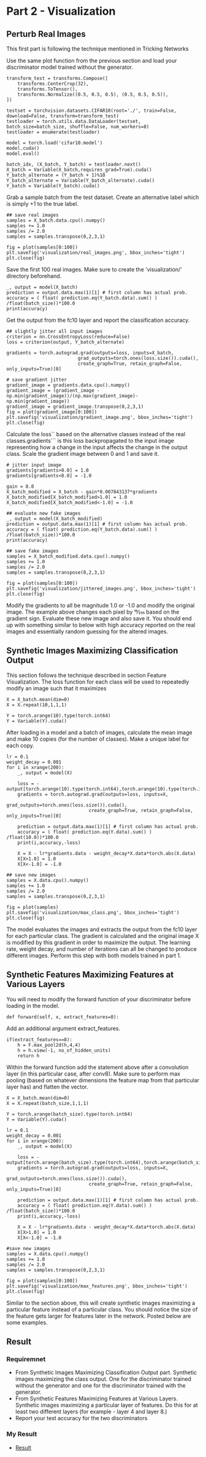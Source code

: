 # Part 2 - Visualization
## Perturb Real Images
This first part is following the technique mentioned in Tricking Networks

Use the same plot function from the previous section and load your discriminator model trained without the generator.

```
transform_test = transforms.Compose([
    transforms.CenterCrop(32),
    transforms.ToTensor(),
    transforms.Normalize((0.5, 0.5, 0.5), (0.5, 0.5, 0.5)),
])

testset = torchvision.datasets.CIFAR10(root='./', train=False, download=False, transform=transform_test)
testloader = torch.utils.data.DataLoader(testset, batch_size=batch_size, shuffle=False, num_workers=8)
testloader = enumerate(testloader)

model = torch.load('cifar10.model')
model.cuda()
model.eval()
```

```
batch_idx, (X_batch, Y_batch) = testloader.next()
X_batch = Variable(X_batch,requires_grad=True).cuda()
Y_batch_alternate = (Y_batch + 1)%10
Y_batch_alternate = Variable(Y_batch_alternate).cuda()
Y_batch = Variable(Y_batch).cuda()
```

Grab a sample batch from the test dataset. Create an alternative label which is simply +1 to the true label.

```
## save real images
samples = X_batch.data.cpu().numpy()
samples += 1.0
samples /= 2.0
samples = samples.transpose(0,2,3,1)

fig = plot(samples[0:100])
plt.savefig('visualization/real_images.png', bbox_inches='tight')
plt.close(fig)
```

Save the first 100 real images. Make sure to create the 'visualization/' directory beforehand.

```
_, output = model(X_batch)
prediction = output.data.max(1)[1] # first column has actual prob.
accuracy = ( float( prediction.eq(Y_batch.data).sum() ) /float(batch_size))*100.0
print(accuracy)
```

Get the output from the fc10 layer and report the classification accuracy.

```
## slightly jitter all input images
criterion = nn.CrossEntropyLoss(reduce=False)
loss = criterion(output, Y_batch_alternate)

gradients = torch.autograd.grad(outputs=loss, inputs=X_batch,
                          grad_outputs=torch.ones(loss.size()).cuda(),
                          create_graph=True, retain_graph=False, only_inputs=True)[0]

# save gradient jitter
gradient_image = gradients.data.cpu().numpy()
gradient_image = (gradient_image - np.min(gradient_image))/(np.max(gradient_image)-np.min(gradient_image))
gradient_image = gradient_image.transpose(0,2,3,1)
fig = plot(gradient_image[0:100])
plt.savefig('visualization/gradient_image.png', bbox_inches='tight')
plt.close(fig)
```

Calculate the loss`` based on the alternative classes instead of the real classes.gradients``` is this loss backpropagated to the input image representing how a change in the input affects the change in the output class. Scale the gradient image between 0 and 1 and save it.

```
# jitter input image
gradients[gradients>0.0] = 1.0
gradients[gradients<0.0] = -1.0

gain = 8.0
X_batch_modified = X_batch - gain*0.007843137*gradients
X_batch_modified[X_batch_modified>1.0] = 1.0
X_batch_modified[X_batch_modified<-1.0] = -1.0

## evaluate new fake images
_, output = model(X_batch_modified)
prediction = output.data.max(1)[1] # first column has actual prob.
accuracy = ( float( prediction.eq(Y_batch.data).sum() ) /float(batch_size))*100.0
print(accuracy)

## save fake images
samples = X_batch_modified.data.cpu().numpy()
samples += 1.0
samples /= 2.0
samples = samples.transpose(0,2,3,1)

fig = plot(samples[0:100])
plt.savefig('visualization/jittered_images.png', bbox_inches='tight')
plt.close(fig)
```

Modify the gradients to all be magnitude 1.0 or -1.0 and modify the original image. The example above changes each pixel by 10⁄255 based on the gradient sign. Evaluate these new image and also save it. You should end up with something similar to below with high accuracy reported on the real images and essentially random guessing for the altered images.

## Synthetic Images Maximizing Classification Output
This section follows the technique described in section Feature Visualization. The loss function for each class will be used to repeatedly modify an image such that it maximizes

```
X = X_batch.mean(dim=0)
X = X.repeat(10,1,1,1)

Y = torch.arange(10).type(torch.int64)
Y = Variable(Y).cuda()
```

After loading in a model and a batch of images, calculate the mean image and make 10 copies (for the number of classes). Make a unique label for each copy.

```
lr = 0.1
weight_decay = 0.001
for i in xrange(200):
    _, output = model(X)

    loss = -output[torch.arange(10).type(torch.int64),torch.arange(10).type(torch.int64)]
    gradients = torch.autograd.grad(outputs=loss, inputs=X,
                              grad_outputs=torch.ones(loss.size()).cuda(),
                              create_graph=True, retain_graph=False, only_inputs=True)[0]

    prediction = output.data.max(1)[1] # first column has actual prob.
    accuracy = ( float( prediction.eq(Y.data).sum() ) /float(10.0))*100.0
    print(i,accuracy,-loss)

    X = X - lr*gradients.data - weight_decay*X.data*torch.abs(X.data)
    X[X>1.0] = 1.0
    X[X<-1.0] = -1.0

## save new images
samples = X.data.cpu().numpy()
samples += 1.0
samples /= 2.0
samples = samples.transpose(0,2,3,1)

fig = plot(samples)
plt.savefig('visualization/max_class.png', bbox_inches='tight')
plt.close(fig)
```

The model evaluates the images and extracts the output from the fc10 layer for each particular class. The gradient is calculated and the original image X is modified by this gradient in order to maximize the output. The learning rate, weight decay, and number of iterations can all be changed to produce different images. Perform this step with both models trained in part 1.

## Synthetic Features Maximizing Features at Various Layers
You will need to modify the forward function of your discriminator before loading in the model.

```
def forward(self, x, extract_features=0):
```

Add an additional argument extract_features.

```
if(extract_features==8):
    h = F.max_pool2d(h,4,4)
    h = h.view(-1, no_of_hidden_units)
    return h
```

Within the forward function add the statement above after a convolution layer (in this particular case, after conv8). Make sure to perform max pooling (based on whatever dimensions the feature map from that particular layer has) and flatten the vector.
```
X = X_batch.mean(dim=0)
X = X.repeat(batch_size,1,1,1)

Y = torch.arange(batch_size).type(torch.int64)
Y = Variable(Y).cuda()

lr = 0.1
weight_decay = 0.001
for i in xrange(200):
    _, output = model(X)

    loss = -output[torch.arange(batch_size).type(torch.int64),torch.arange(batch_size).type(torch.int64)]
    gradients = torch.autograd.grad(outputs=loss, inputs=X,
                              grad_outputs=torch.ones(loss.size()).cuda(),
                              create_graph=True, retain_graph=False, only_inputs=True)[0]

    prediction = output.data.max(1)[1] # first column has actual prob.
    accuracy = ( float( prediction.eq(Y.data).sum() ) /float(batch_size))*100.0
    print(i,accuracy,-loss)

    X = X - lr*gradients.data - weight_decay*X.data*torch.abs(X.data)
    X[X>1.0] = 1.0
    X[X<-1.0] = -1.0

#save new images
samples = X.data.cpu().numpy()
samples += 1.0
samples /= 2.0
samples = samples.transpose(0,2,3,1)

fig = plot(samples[0:100])
plt.savefig('visualization/max_features.png', bbox_inches='tight')
plt.close(fig)
```

Similar to the section above, this will create synthetic images maximizing a particular feature instead of a particular class. You should notice the size of the feature gets larger for features later in the network. Posted below are some examples.

## Result
### Requiremnet
- From Synthetic Images Maximizing Classification Output part. Synthetic images maximizing the class output. One for the discriminator trained without the generator and one for the discriminator trained with the generator.
- From Synthetic Features Maximizing Features at Various Layers. Synthetic images maximizing a particular layer of features. Do this for at least two different layers (for example - layer 4 and layer 8.)
- Report your test accuracy for the two discriminators

### My Result
- [Result](https://github.com/leo811121/UIUC-CS-547-Deep-Learning/blob/master/HW7/Result.pdf)
 

